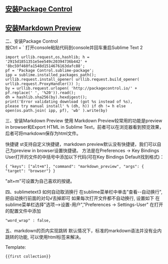 

## [安装Package Control](#jump-control)  
## [安装Markdown Preview](#jump-preview)

二、<span id="jump-control">安装Package Control</span>  
按Ctrl + ` 打开console粘贴代码到console并回车重启Sublime Text 2

```
import urllib.request,os,hashlib; h = '2915d1851351e5ee549c20394736b442' +
'8bc59f460fa1548d1514676163dafc88';
pf = 'Package Control.sublime-package';
ipp = sublime.installed_packages_path();
urllib.request.install_opener( urllib.request.build_opener( urllib.request.ProxyHandler()) );
by = urllib.request.urlopen( 'http://packagecontrol.io/' + pf.replace(' ', '%20')).read();
dh = hashlib.sha256(by).hexdigest();
print('Error validating download (got %s instead of %s),
please try manual install' % (dh, h)) if dh != h else
open(os.path.join( ipp, pf), 'wb' ).write(by)
```



三、<span id="jump-preview">安装Markdown Preview</span>
使用
Markdown Preview较常用的功能是preview in browser和Export HTML in Sublime Text，前者可以在浏览器看到预览效果，后者可将markdown保存为html文件。

快捷键
st支持自定义快捷键，markdown preview默认没有快捷键，我们可以自己为preview in browser设置快捷键。
方法是在Preferences -> Key Bindings User打开的文件的中括号中添加以下代码(可在Key Bindings Default找到格式)：

```
{ "keys": ["alt+m"], "command": "markdown_preview", "args": { "target": "browser"} }
```

"alt+m"可设置为自己喜欢的按键。

四、sublimetext3 如何自动取消换行
在sublime菜单栏中单击"查看--自动换行", 把自动换行前面的对勾√去掉即可
如果每次打开文件都不自动换行, 设置如下
在sublime菜单栏选择"选项-->设置-用户","Preferences -> Settings-User"
在打开的配置文件中添加

```
"word_wrap" : false,
```

五、markdown的页内实现跳转
默认情况下，标准的markdown语法并没有业内跳转的功能, 可以使用html标签来解决。


Template:

```
{{first collection}}
```
